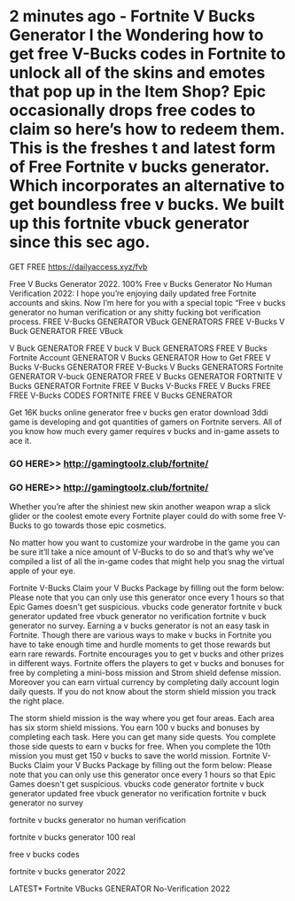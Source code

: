 # 2 minutes ago - Fortnite V Bucks Generator I the Wondering how to get free V-Bucks codes in Fortnite to unlock all of the skins and emotes that pop up in the Item Shop? Epic occasionally drops free codes to claim so here’s how to redeem them. This is the freshes t and latest form of Free Fortnite v bucks generator. Which incorporates an alternative to get boundless free v bucks. We built up this fortnite vbuck generator since this sec ago.

GET FREE https://dailyaccess.xyz/fvb

Free V Bucks Generator 2022. 100% Free v Bucks Generator No Human Verification 2022: I hope you’re enjoying daily updated free Fortnite accounts and skins. Now I’m here for you with a special topic “Free v bucks generator no human verification or any shitty fucking bot verification process. FREE V-Bucks GENERATOR VBuck GENERATORS FREE V-Bucks V Buck GENERATOR FREE VBuck

V Buck GENERATOR FREE V buck V Buck GENERATORS FREE V Bucks Fortnite Account GENERATOR V Bucks GENERATOR How to Get FREE V Bucks V-Bucks GENERATOR FREE V-Bucks V Bucks GENERATORS Fortnite GENERATOR V-buck GENERATOR FREE V Bucks GENERATOR FORTNITE V Bucks GENERATOR Fortnite FREE V Bucks V-Bucks FREE V Bucks FREE FREE V-Bucks CODES FORTNITE FREE V Bucks GENERATOR

Get 16K bucks online generator free v bucks gen erator download 3ddi game is developing and got quantities of gamers on Fortnite servers. All of you know how much every gamer requires v bucks and in-game assets to ace it.

### GO HERE>>  http://gamingtoolz.club/fortnite/

### GO HERE>>  http://gamingtoolz.club/fortnite/


Whether you’re after the shiniest new skin another weapon wrap a slick glider or the coolest emote every Fortnite player could do with some free V-Bucks to go towards those epic cosmetics.

No matter how you want to customize your wardrobe in the game you can be sure it’ll take a nice amount of V-Bucks to do so and that’s why we’ve compiled a list of all the in-game codes that might help you snag the virtual apple of your eye.

Fortnite V-Bucks Claim your V Bucks Package by filling out the form below: Please note that you can only use this generator once every 1 hours so that Epic Games doesn't get suspicious. vbucks code generator fortnite v buck generator updated free vbuck generator no verification fortnite v buck generator no survey. Earning a v bucks generator is not an easy task in Fortnite. Though there are various ways to make v bucks in Fortnite you have to take enough time and hurdle moments to get those rewards but earn rare rewards. Fortnite encourages you to get v bucks and other prizes in different ways. Fortnite offers the players to get v bucks and bonuses for free by completing a mini-boss mission and Strom shield defense mission. Moreover you can earn virtual currency by completing daily account login daily quests. If you do not know about the storm shield mission you track the right place.

The storm shield mission is the way where you get four areas. Each area has six storm shield missions. You earn 100 v bucks and bonuses by completing each task. Here you can get many side quests. You complete those side quests to earn v bucks for free. When you complete the 10th mission you must get 150 v bucks to save the world mission. Fortnite V-Bucks Claim your V Bucks Package by filling out the form below: Please note that you can only use this generator once every 1 hours so that Epic Games doesn't get suspicious. vbucks code generator fortnite v buck generator updated free vbuck generator no verification fortnite v buck generator no survey

fortnite v bucks generator no human verification

fortnite v bucks generator 100 real

free v bucks codes

fortnite v bucks generator 2022

LATEST* Fortnite VBucks GENERATOR No-Verification 2022

